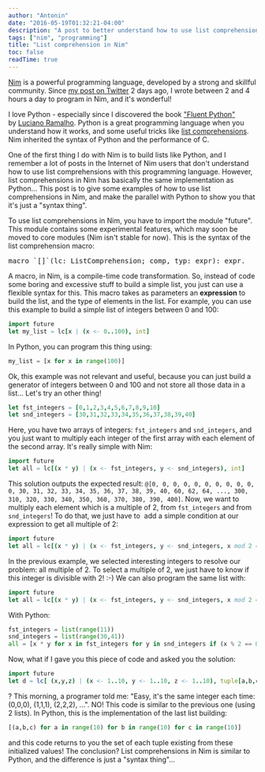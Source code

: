 ```yaml
---
author: "Antonin"
date: "2016-05-19T01:32:21-04:00"
description: "A post to better understand how to use list comprehension in Nim"
tags: ["nim", "programming"]
title: "List comprehension in Nim"
toc: false
readTime: true
---
```


[Nim](http://nim-lang.org) is a powerful programming language, developed by a strong and skillful community.
Since [my post on Twitter](https://twitter.com/k0pernicus/status/732358457567780864) 2 days ago, I wrote between 2 and 4 hours a day to program in Nim, and it's wonderful!

I love Python - especially since I discovered the book ["Fluent Python"](http://shop.oreilly.com/product/0636920032519.do) <span class="a-size-small a-color-secondary">by </span><span class="a-size-small a-color-secondary">[Luciano Ramalho](https://github.com/ramalho).
Python is a great programming language when you understand how it works, and some useful tricks like [list comprehensions](http://www.secnetix.de/olli/Python/list_comprehensions.hawk).</span> Nim inherited the syntax of Python and the performance of C.

One of the first thing I do with Nim is to build lists like Python, and I remember a lot of posts in the Internet of Nim users that don't understand how to use list comprehensions with this programming language. However, list comprehensions in Nim has basically the same implementation as Python...
This post is to give some examples of how to use list comprehensions in Nim, and make the parallel with Python to show you that it's just a "syntax thing".

To use list comprehensions in Nim, you have to import the module "future". This module contains some experimental features, which may soon be moved to core modules (Nim isn't stable for now). This is the syntax of the list comprehension macro:

<pre><span class="Keyword">macro</span> <span class="Identifier">`[]`</span><span class="Other">(</span><span class="Identifier">lc</span><span class="Other">:</span> <span class="Identifier">ListComprehension</span><span class="Other">;</span> <span class="Identifier">comp</span><span class="Other">,</span> <span class="Identifier">typ</span><span class="Other">:</span> <span class="Identifier">expr</span><span class="Other">)</span><span class="Other">:</span> <span class="Identifier">expr</span>.</pre>

A macro, in Nim, is a compile-time code transformation. So, instead of code some boring and excessive stuff to build a simple list, you just can use a flexible syntax for this. This macro takes as parameters an **expression** to build the list, and the type of elements in the list. For example, you can use this example to build a simple list of integers between 0 and 100:

```nim
import future
let my_list = lc[x | (x <- 0..100), int]
```

In Python, you can program this thing using:

```python
my_list = [x for x in range(100)]
```

Ok, this example was not relevant and useful, because you can just build a generator of integers between 0 and 100 and not store all those data in a list... Let's try an other thing!

```nim
let fst_integers = [0,1,2,3,4,5,6,7,8,9,10]
let snd_integers = [30,31,32,33,34,35,36,37,38,39,40]
```

Here, you have two arrays of integers: `fst_integers` and `snd_integers`, and you just want to multiply each integer of the first array with each element of the second array. It's really simple with Nim:

```nim
import future
let all = lc[(x * y) | (x <- fst_integers, y <- snd_integers), int]
```

This solution outputs the expected result: `@[0, 0, 0, 0, 0, 0, 0, 0, 0, 0, 0, 30, 31, 32, 33, 34, 35, 36, 37, 38, 39, 40, 60, 62, 64, ..., 300, 310, 320, 330, 340, 350, 360, 370, 380, 390, 400]`. Now, we want to multiply each element which is a multiple of 2, from `fst_integers` and from `snd_integers`! To do that, we just have to  add a simple condition at our expression to get all multiple of 2:

```nim
import future
let all = lc[(x * y) | (x <- fst_integers, y <- snd_integers, x mod 2 == 0 and y mod 2 == 0), int].
```

In the previous example, we selected interesting integers to resolve our problem: all multiple of 2\. To select a multiple of 2, we just have to know if this integer is divisible with 2! :-) We can also program the same list with:

```nim
import future
let all = lc[(x * y) | (x <- fst_integers, y <- snd_integers, x mod 2 == 0, y mod 2 == 0), int]
```

With Python:

```python
fst_integers = list(range(11))
snd_integers = list(range(30,41))
all = [x * y for x in fst_integers for y in snd_integers if (x % 2 == 0 and y % 2 == 0)]
```

Now, what if I gave you this piece of code and asked you the solution:

```nim
import future
let d = lc[ (x,y,z) | (x <- 1..10, y <- 1..10, z <- 1..10), tuple[a,b,c:int] ]
```

? This morning, a programer told me: "Easy, it's the same integer each time: (0,0,0), (1,1,1), (2,2,2), ...". NO! This code is similar to the previous one (using 2 lists). In Python, this is the implementation of the last list building:

```python
[(a,b,c) for a in range(10) for b in range(10) for c in range(10)]
```

and this code returns to you the set of each tuple existing from these initialized values! The conclusion? List comprehensions in Nim is similar to Python, and the difference is just a "syntax thing"...
